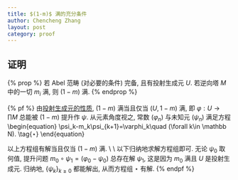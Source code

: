 ```yaml
---
title: $(1-m)$ 满的充分条件
author: Chencheng Zhang
layout: post
category: proof
---
```


## 证明

{% prop %}
若 Abel 范畴 (对必要的条件) 完备, 且有投射生成元 $U$. 若逆向塔 $M$ 中的一切 $m_i$ 满, 则 $(1-m)$ 满.
{% endprop %}

{% pf %}
由[投射生成元的性质](Projective_Generators), $(1-m)$ 满当且仅当 $(U, 1-m)$ 满, 即 $φ:U→ ∏ M$ 总能被 $(1-m)$ 提升作 $ψ$. 从元素角度视之, 常数 $(φ_n)$ 与未知元 $(ψ_n)$ 满足方程
\begin{equation}
    \psi_k-m_k\psi_{k+1}=\varphi_k\quad (\forall k\in \mathbb N). \tag{⋆}
\end{equation}

以上方程组有解当且仅当 $(1-m)$ 满.
\\
\\
以下归纳地求解方程组即可. 无论 $ψ_0$ 取何值, 提升问题 $m_0 ∘ ψ_1=(φ _0-ψ_0)$ 总存在解 $ψ_1$, 这是因为 $m_0$ 满且 $U$ 是投射生成元. 归纳地, $\{ψ_k\}_{k≥ 0}$ 都能解出, 从而方程组 $⋆$ 有解.
{% endpf %}

